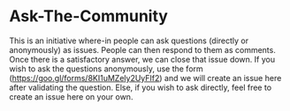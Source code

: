 # Ask-The-Community
This is an initiative where-in people can ask questions (directly or anonymously) as issues. People can then respond to them as comments. Once there is a satisfactory answer, we can close that issue down.
If you wish to ask the questions anonymously, use the form (https://goo.gl/forms/8KI1uMZely2UyFIf2) and we will create an issue here after validating the question. Else, if you wish to ask directly, feel free to create an issue here on your own. 
